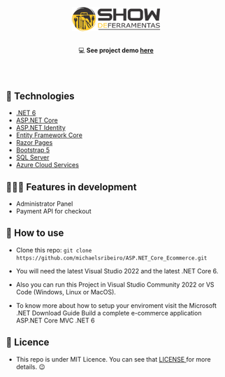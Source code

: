 <p align="center">
<br>
<br>
   <img src="src/ToolsMarket.App/wwwroot/images/logo.png" width="40%" alt="Ecommerce ASP.NET Core MVC"/>
<br>
<br>
</p> 

<div align=center>

   💻 **See project demo [here](lojadeferramentas.azurewebsites.net/)**
   
</div>

<br>
<br>

## 🚀 Technologies 

- [.NET 6](https://learn.microsoft.com/pt-br/dotnet/)
- [ASP.NET Core](https://learn.microsoft.com/pt-br/aspnet/core/?view=aspnetcore-6.0)
- [ASP.NET Identity](https://learn.microsoft.com/en-us/aspnet/core/security/authentication/identity?view=aspnetcore-7.0&tabs=visual-studio)
- [Entity Framework Core](https://learn.microsoft.com/pt-br/ef/core/)
- [Razor Pages](https://www.heroku.com/)
- [Bootstrap 5](https://sendgrid.com/)
- [SQL Server](https://www.microsoft.com/pt-br/sql-server/sql-server-2019)
- [Azure Cloud Services](https://azure.microsoft.com/en-us/)


## 👨🏽‍💻 Features in development

- Administrator Panel<br/>
- Payment API for checkout

## 🤔 How to use

- Clone this repo: `git clone https://github.com/michaelsribeiro/ASP.NET_Core_Ecommerce.git`

- You will need the latest Visual Studio 2022 and the latest .NET Core 6.

- Also you can run this Project in Visual Studio Community 2022 or VS Code (Windows, Linux or MacOS). 

- To know more about how to setup your enviroment visit the Microsoft .NET Download Guide Build a complete e-commerce application ASP.NET Core MVC .NET 6

## 📝 Licence 

- This repo is under MIT Licence. You can see that <a href="https://github.com/michaelsribeiro/ASP.NET_Core_Ecommerce/blob/master/LICENSE.txt"> LICENSE </a> for more details. 😉
